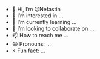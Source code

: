 - 👋 Hi, I’m @Nefastin
- 👀 I’m interested in ...
- 🌱 I’m currently learning ...
- 💞️ I’m looking to collaborate on ...
- 📫 How to reach me ...
- 😄 Pronouns: ...
- ⚡ Fun fact: ...

<!---
Nefastin/Nefastin is a ✨ special ✨ repository because its `README.md` (this file) appears on your GitHub profile.
You can click the Preview link to take a look at your changes.
--->
